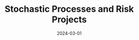 ---
title: "Stochastic Processes and Risk Projects"
excerpt: "[SOR3012] Implementation and analysis of stochastic processes for risk assessment"
collection: portfolio
category: academic_projects
date: 2024-03-01
website: "https://github.com/jyoutir/stochastic-proccess-portfolios"
---